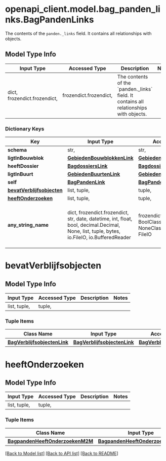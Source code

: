 # openapi_client.model.bag_panden_links.BagPandenLinks

The contents of the `panden._links` field. It contains all relationships with objects.

## Model Type Info
Input Type | Accessed Type | Description | Notes
------------ | ------------- | ------------- | -------------
dict, frozendict.frozendict,  | frozendict.frozendict,  | The contents of the &#x60;panden._links&#x60; field. It contains all relationships with objects. | 

### Dictionary Keys
Key | Input Type | Accessed Type | Description | Notes
------------ | ------------- | ------------- | ------------- | -------------
**schema** | str,  | str,  |  | 
**ligtInBouwblok** | [**GebiedenBouwblokkenLink**](GebiedenBouwblokkenLink.md) | [**GebiedenBouwblokkenLink**](GebiedenBouwblokkenLink.md) |  | 
**heeftDossier** | [**BagdossiersLink**](BagdossiersLink.md) | [**BagdossiersLink**](BagdossiersLink.md) |  | 
**ligtInBuurt** | [**GebiedenBuurtenLink**](GebiedenBuurtenLink.md) | [**GebiedenBuurtenLink**](GebiedenBuurtenLink.md) |  | 
**self** | [**BagPandenLink**](BagPandenLink.md) | [**BagPandenLink**](BagPandenLink.md) |  | 
**[bevatVerblijfsobjecten](#bevatVerblijfsobjecten)** | list, tuple,  | tuple,  |  | 
**[heeftOnderzoeken](#heeftOnderzoeken)** | list, tuple,  | tuple,  |  | 
**any_string_name** | dict, frozendict.frozendict, str, date, datetime, int, float, bool, decimal.Decimal, None, list, tuple, bytes, io.FileIO, io.BufferedReader | frozendict.frozendict, str, BoolClass, decimal.Decimal, NoneClass, tuple, bytes, FileIO | any string name can be used but the value must be the correct type | [optional]

# bevatVerblijfsobjecten

## Model Type Info
Input Type | Accessed Type | Description | Notes
------------ | ------------- | ------------- | -------------
list, tuple,  | tuple,  |  | 

### Tuple Items
Class Name | Input Type | Accessed Type | Description | Notes
------------- | ------------- | ------------- | ------------- | -------------
[**BagVerblijfsobjectenLink**](BagVerblijfsobjectenLink.md) | [**BagVerblijfsobjectenLink**](BagVerblijfsobjectenLink.md) | [**BagVerblijfsobjectenLink**](BagVerblijfsobjectenLink.md) |  | 

# heeftOnderzoeken

## Model Type Info
Input Type | Accessed Type | Description | Notes
------------ | ------------- | ------------- | -------------
list, tuple,  | tuple,  |  | 

### Tuple Items
Class Name | Input Type | Accessed Type | Description | Notes
------------- | ------------- | ------------- | ------------- | -------------
[**BagpandenHeeftOnderzoekenM2M**](BagpandenHeeftOnderzoekenM2M.md) | [**BagpandenHeeftOnderzoekenM2M**](BagpandenHeeftOnderzoekenM2M.md) | [**BagpandenHeeftOnderzoekenM2M**](BagpandenHeeftOnderzoekenM2M.md) |  | 

[[Back to Model list]](../../README.md#documentation-for-models) [[Back to API list]](../../README.md#documentation-for-api-endpoints) [[Back to README]](../../README.md)

